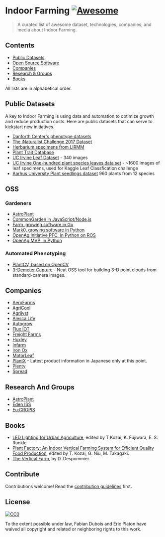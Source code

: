 # Indoor Farming [![Awesome](https://cdn.rawgit.com/sindresorhus/awesome/d7305f38d29fed78fa85652e3a63e154dd8e8829/media/badge.svg)](https://github.com/sindresorhus/awesome)

> A curated list of awesome dataset, technologies, companies, and media about Indoor Farming.


## Contents

- [Public Datasets](#public-datasets)
- [Open Source Software](#oss)
- [Companies](#companies)
- [Research & Groups](#randg)
- [Books](#books)

All lists are in alphabetical order.

## Public Datasets

A key to Indoor Farming is using data and automation to optimize growth and reduce production costs. Here are public datasets that can serve to kickstart new initiatives.

- [Danforth Center's phenotype datasets](http://plantcv.danforthcenter.org/pages/data.html)
- [The iNaturalist Challenge 2017 Dataset](http://www.gitxiv.com/posts/ueNaP74KC7qhqJMq7/the-inaturalist-challenge-2017-dataset)
- [Herbarium specimens from LIRMM](http://otmedia.lirmm.fr/LifeCLEF/GoingDeeperHerbarium/)
- [Plant Trait Database](https://www.try-db.org/TryWeb/Database.php)
- [UC Irvine Leaf Dataset](https://archive.ics.uci.edu/ml/datasets/Leaf) - 340 images
- [UC Irvine One-hundred plant species leaves data set](https://archive.ics.uci.edu/ml/datasets/One-hundred+plant+species+leaves+data+set) - ~1600 images of leaf specimens, used for Kaggle Leaf Classfication challenge
- [Aarhus University Plant seedlings dataset](https://vision.eng.au.dk/plant-seedlings-dataset/) 960 plants from 12 species

## OSS

### Gardeners

- [AstroPlant](https://github.com/AstroPlant/)
- [CommonGarden in JavaScript/Node.js](http://commongarden.org/)
- [Farm, growing software in Go](https://github.com/wsnook/farm)
- [Mark0, growing software in Python](https://github.com/csmsx/mark0)
- [OpenAg Initiative PFC, in Python on ROS](https://github.com/OpenAgInitiative)
- [OpenAg MVP, in Python](https://github.com/webbhm/OpenAg-MVP)

### Automated Phenotyping

- [PlantCV, based on OpenCV](http://plantcv.danforthcenter.org/)
- [3-Demeter Capture](https://github.com/thsant/3dmcap) - Neat OSS tool for building 3-D point clouds from standard-camera images.

## Companies

- [AeroFarms](http://aerofarms.com/)
- [AgriCool](https://agricool.co/)
- [Agrilyst](https://www.agrilyst.com/)
- [Alesca Life](http://www.alescalife.com/en/home/)
- [Autogrow](https://autogrow.com/)
- [Flux IOT](http://fluxiot.com/)
- [Freight Farms](https://www.freightfarms.com/)
- [Huxley](http://www.huxley.io/)
- [Infarm](https://infarm.de/)
- [Iron Ox](http://ironox.com/)
- [MotorLeaf](http://www.motorleaf.com/)
- [PlantX](http://www.plantx.co.jp/) - Latest product information in Japanese only at this point.
- [Plenty](http://www.plenty.ag/)
- [Spread](http://spread.co.jp/en/)


## Research And Groups

- [AstroPlant](https://www.astroplant.io/)
- [Eden ISS](http://eden-iss.net/)
- [Eu:CROPIS](https://www.dlr.de/dlr/en/desktopdefault.aspx/tabid-10081/151_read-17874/#/gallery/23030)


## Books

- [LED Lighting for Urban Agriculture](https://www.goodreads.com/book/show/33790451-led-lighting-for-urban-agriculture), edited by T Kozai, K. Fujiwara, E. S. Runkle
- [Plant Factory: An Indoor Vertical Farming System for Efficient Quality Food Production](https://www.goodreads.com/book/show/26260515-plant-factory), edited by T. Kozai, G. Niu, M. Takagaki.
- [The Vertical Farm](http://www.verticalfarm.com/), by D. Despommier.


## Contribute

Contributions welcome! Read the [contribution guidelines](contributing.md) first.


## License

[![CC0](http://mirrors.creativecommons.org/presskit/buttons/88x31/svg/cc-zero.svg)](http://creativecommons.org/publicdomain/zero/1.0)

To the extent possible under law, Fabian Dubois and Eric Platon have waived all copyright and
related or neighboring rights to this work.
